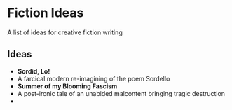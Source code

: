 # Fiction Ideas
A list of ideas for creative fiction writing

## Ideas
- **Sordid, Lo!**
 - A farcical modern re-imagining of the poem Sordello
- **Summer of my Blooming Fascism**
 - A post-ironic tale of an unabided malcontent bringing tragic destruction
- 
